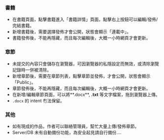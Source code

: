 ### 書籍

- 在書籍頁面，點擊書籍進入「書籍詳情」頁面，點擊右上按鈕可以編輯/發佈/完結書籍。
- 新增書籍後，需要選擇發佈才會公開，狀態會顯示「連載中」。
- 書籍發佈後，不能再隱藏，而且每次編輯後，大概一小時網頁才會更新。

### 章節

- 未提交的內容只會儲存在瀏覽器，可因瀏覽器的私隱設定而無效，或清除瀏覽記錄時一併被清除。
- 新增章節後，需要在章節列表，點擊章節並發佈，才會公開，狀態會顯示「Public」。
- 章節發佈後，不能再隱藏，而且每次編輯後，大概一小時網頁才會更新。
- 在新增/編輯章節頁面，可以將**.docx**, **.txt** 等文字檔案，拖到瀏覽器上傳。
- `.docx` 的 intent 冇法保留。

### 其他

- 如有現成的作品，作者可以聯絡管理員，幫忙大量上傳/發佈章節。
- Server/DB 未有自動備份功能，為安全起見請自行備份....
